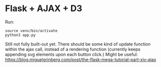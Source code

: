 # Flask + AJAX + D3

Run:

```
source venv/bin/activate
python3 app.py
```

Still not fully built-out yet. There should be some kind of update function within the ajax call, instead of a rendering function (currently keeps appending svg elements upon each button click.)
Might be useful: https://blog.miguelgrinberg.com/post/the-flask-mega-tutorial-part-xiv-ajax
